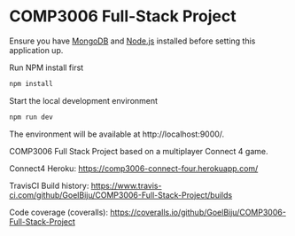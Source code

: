 # COMP3006 Full-Stack Project

Ensure you have [MongoDB](http://www.mongodb.org/downloads) and [Node.js](http://nodejs.org/) installed before setting this application up.

Run NPM install first

```bash
npm install
```

Start the local development environment

```bash
npm run dev
```

The environment will be available at http://localhost:9000/.

COMP3006 Full Stack Project based on a multiplayer Connect 4 game.

Connect4 Heroku: https://comp3006-connect-four.herokuapp.com/

TravisCI Build history: https://www.travis-ci.com/github/GoelBiju/COMP3006-Full-Stack-Project/builds

Code coverage (coveralls): https://coveralls.io/github/GoelBiju/COMP3006-Full-Stack-Project
